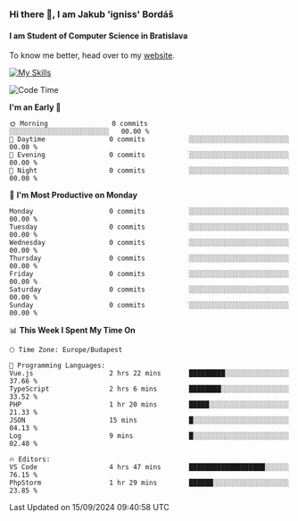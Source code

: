 ### Hi there 👋, I am Jakub 'igniss' Bordáš

#### I am Student of Computer Science in Bratislava
To know me better, head over to my [website](https://bordas.sk).

[![My Skills](https://skillicons.dev/icons?i=js,html,css,figma,svelte,java,kotlin,python,postgresql,typescript,nest,nodejs)](https://bordas.sk)


<!--START_SECTION:waka-->
![Code Time](http://img.shields.io/badge/Code%20Time-1%2C522%20hrs%2032%20mins-blue)

**I'm an Early 🐤** 

```text
🌞 Morning                0 commits           ░░░░░░░░░░░░░░░░░░░░░░░░░   00.00 % 
🌆 Daytime                0 commits           ░░░░░░░░░░░░░░░░░░░░░░░░░   00.00 % 
🌃 Evening                0 commits           ░░░░░░░░░░░░░░░░░░░░░░░░░   00.00 % 
🌙 Night                  0 commits           ░░░░░░░░░░░░░░░░░░░░░░░░░   00.00 % 
```
📅 **I'm Most Productive on Monday** 

```text
Monday                   0 commits           ░░░░░░░░░░░░░░░░░░░░░░░░░   00.00 % 
Tuesday                  0 commits           ░░░░░░░░░░░░░░░░░░░░░░░░░   00.00 % 
Wednesday                0 commits           ░░░░░░░░░░░░░░░░░░░░░░░░░   00.00 % 
Thursday                 0 commits           ░░░░░░░░░░░░░░░░░░░░░░░░░   00.00 % 
Friday                   0 commits           ░░░░░░░░░░░░░░░░░░░░░░░░░   00.00 % 
Saturday                 0 commits           ░░░░░░░░░░░░░░░░░░░░░░░░░   00.00 % 
Sunday                   0 commits           ░░░░░░░░░░░░░░░░░░░░░░░░░   00.00 % 
```


📊 **This Week I Spent My Time On** 

```text
🕑︎ Time Zone: Europe/Budapest

💬 Programming Languages: 
Vue.js                   2 hrs 22 mins       █████████░░░░░░░░░░░░░░░░   37.66 % 
TypeScript               2 hrs 6 mins        ████████░░░░░░░░░░░░░░░░░   33.52 % 
PHP                      1 hr 20 mins        █████░░░░░░░░░░░░░░░░░░░░   21.33 % 
JSON                     15 mins             █░░░░░░░░░░░░░░░░░░░░░░░░   04.13 % 
Log                      9 mins              █░░░░░░░░░░░░░░░░░░░░░░░░   02.40 % 

🔥 Editors: 
VS Code                  4 hrs 47 mins       ███████████████████░░░░░░   76.15 % 
PhpStorm                 1 hr 29 mins        ██████░░░░░░░░░░░░░░░░░░░   23.85 % 
```


 Last Updated on 15/09/2024 09:40:58 UTC
<!--END_SECTION:waka-->
